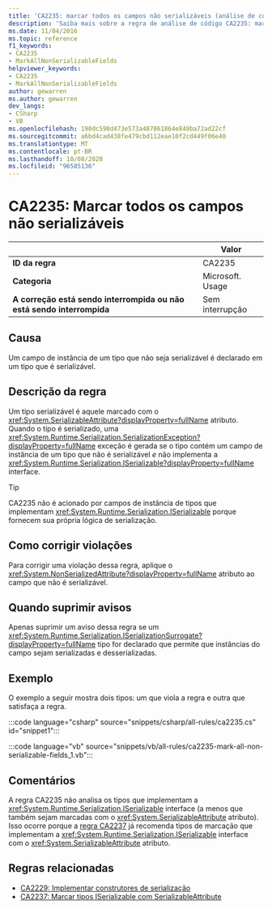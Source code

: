 ```yaml
---
title: 'CA2235: marcar todos os campos não serializáveis (análise de código)'
description: 'Saiba mais sobre a regra de análise de código CA2235: marcar todos os campos não serializáveis'
ms.date: 11/04/2016
ms.topic: reference
f1_keywords:
- CA2235
- MarkAllNonSerializableFields
helpviewer_keywords:
- CA2235
- MarkAllNonSerializableFields
author: gewarren
ms.author: gewarren
dev_langs:
- CSharp
- VB
ms.openlocfilehash: 190dc598d473e573a487861864e849ba72ad22cf
ms.sourcegitcommit: a6bd4cad438fe479cbd112eae10f2cd449f06e40
ms.translationtype: MT
ms.contentlocale: pt-BR
ms.lasthandoff: 10/08/2020
ms.locfileid: "96585136"
---
```

# <a name="ca2235-mark-all-non-serializable-fields"></a>CA2235: Marcar todos os campos não serializáveis

| | Valor |
|-|-|
| **ID da regra** |CA2235|
| **Categoria** |Microsoft. Usage|
| **A correção está sendo interrompida ou não está sendo interrompida** |Sem interrupção|

## <a name="cause"></a>Causa

Um campo de instância de um tipo que não seja serializável é declarado em um tipo que é serializável.

## <a name="rule-description"></a>Descrição da regra

Um tipo serializável é aquele marcado com o <xref:System.SerializableAttribute?displayProperty=fullName> atributo. Quando o tipo é serializado, uma <xref:System.Runtime.Serialization.SerializationException?displayProperty=fullName> exceção é gerada se o tipo contém um campo de instância de um tipo que não é serializável *e* não implementa a <xref:System.Runtime.Serialization.ISerializable?displayProperty=fullName> interface.

> [!TIP]
> CA2235 não é acionado por campos de instância de tipos que implementam <xref:System.Runtime.Serialization.ISerializable> porque fornecem sua própria lógica de serialização.

## <a name="how-to-fix-violations"></a>Como corrigir violações

Para corrigir uma violação dessa regra, aplique o <xref:System.NonSerializedAttribute?displayProperty=fullName> atributo ao campo que não é serializável.

## <a name="when-to-suppress-warnings"></a>Quando suprimir avisos

Apenas suprimir um aviso dessa regra se um <xref:System.Runtime.Serialization.ISerializationSurrogate?displayProperty=fullName> tipo for declarado que permite que instâncias do campo sejam serializadas e desserializadas.

## <a name="example"></a>Exemplo

O exemplo a seguir mostra dois tipos: um que viola a regra e outra que satisfaça a regra.

:::code language="csharp" source="snippets/csharp/all-rules/ca2235.cs" id="snippet1":::

:::code language="vb" source="snippets/vb/all-rules/ca2235-mark-all-non-serializable-fields_1.vb":::

## <a name="remarks"></a>Comentários

A regra CA2235 não analisa os tipos que implementam a <xref:System.Runtime.Serialization.ISerializable> interface (a menos que também sejam marcadas com o <xref:System.SerializableAttribute> atributo). Isso ocorre porque a [regra CA2237](ca2237.md) já recomenda tipos de marcação que implementam a <xref:System.Runtime.Serialization.ISerializable> interface com o <xref:System.SerializableAttribute> atributo.

## <a name="related-rules"></a>Regras relacionadas

- [CA2229: Implementar construtores de serialização](ca2229.md)
- [CA2237: Marcar tipos ISerializable com SerializableAttribute](ca2237.md)
